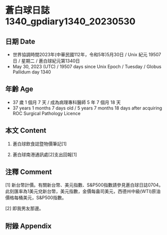 [_metadata_:encoding]: - "utf-8"
[_metadata_:language]: - "zh-Hant-TW"
[_metadata_:fileformat]: - "markdown"
[_metadata_:MIME_type]: - "text/plain"
[_metadata_:markdown_version]: - "commonmark version 0.30"
[_metadata_:markdown_spec]: - "https://spec.commonmark.org/0.30/"

# 蒼白球日誌1340_gpdiary1340_20230530 #

## 日期 Date ##

* 世界協調時間2023年(中華民國112年，令和5年)5月30日 / Unix 紀元 19507 日 / 星期二 / 蒼白球紀元第1340日
* May 30, 2023 (UTC) / 19507 days since Unix Epoch / Tuesday / Globus Pallidum day 1340

## 年齡 Age ##

* 37 歲 1 個月 7 天 / 成為病理專科醫師 5 年 7 個月 18 天
* 37 years 1 months 7 days old / 5 years 7 months 18 days after acquiring ROC Surgical Pathology Licence

## 本文 Content ##

1. 蒼白球飲食誌暨物價筆記[1]

    
2. 蒼白球南港通訊處[2]支出回報[1]

    

## 注釋 Comment ##

[1] 新台幣計價。有關新台幣、美元指數、S&P500指數請參見蒼白球日誌0704。此刻匯率為1美元兌新台幣，美元指數，金價每盎司美元，西德州中級(WTI)原油價格每桶美元，S&P500指數。


[2] 即我男友那邊。



## 附錄 Appendix ##

